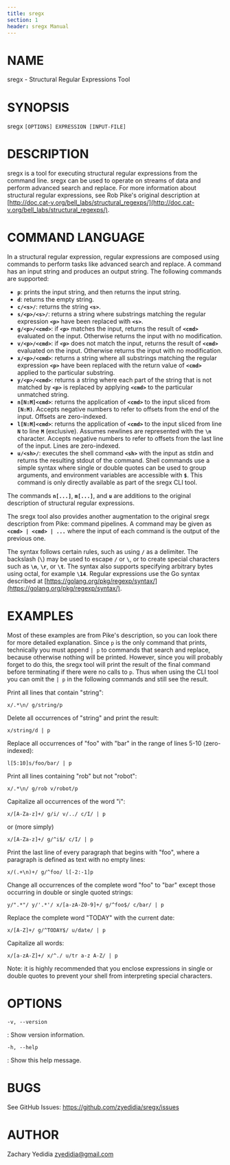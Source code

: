 ```yaml
---
title: sregx
section: 1
header: sregx Manual
---
```


# NAME
  sregx - Structural Regular Expressions Tool

# SYNOPSIS
  sregx `[OPTIONS] EXPRESSION [INPUT-FILE]`

# DESCRIPTION
  sregx is a tool for executing structural regular expressions from the command
  line. sregx can be used to operate on streams of data and perform advanced
  search and replace. For more information about structural regular
  expressions, see Rob Pike's original description at
  [http://doc.cat-v.org/bell_labs/structural_regexps/](http://doc.cat-v.org/bell_labs/structural_regexps/).

# COMMAND LANGUAGE

  In a structural regular expression, regular expressions are composed using
  commands to perform tasks like advanced search and replace. A command has an
  input string and produces an output string. The following commands are
  supported:

* **`p`**: prints the input string, and then returns the input string.
* **`d`**: returns the empty string.
* **`c/<s>/`**: returns the string **`<s>`**.
* **`s/<p>/<s>/`**: returns a string where substrings matching the regular
  expression **`<p>`** have been replaced with **`<s>`**.
* **`g/<p>/<cmd>`**: if **`<p>`** matches the input, returns the result of
  **`<cmd>`** evaluated on the input. Otherwise returns the input with no
  modification.
* **`v/<p>/<cmd>`**: if **`<p>`** does not match the input, returns the result
  of **`<cmd>`** evaluated on the input. Otherwise returns the input with no
  modification.
* **`x/<p>/<cmd>`**: returns a string where all substrings matching the
  regular expression **`<p>`** have been replaced with the return value of
  **`<cmd>`** applied to the particular substring.
* **`y/<p>/<cmd>`**: returns a string where each part of the string that is
  not matched by **`<p>`** is replaced by applying **`<cmd>`** to the
  particular unmatched string.
* **`n[N:M]<cmd>`**: returns the application of **`<cmd>`** to the input sliced
  from **`[N:M)`**. Accepts negative numbers to refer to offsets from the end
  of the input. Offsets are zero-indexed.
* **`l[N:M]<cmd>`**: returns the application of **`<cmd>`** to the input sliced
  from line **`N`** to line **`M`** (exclusive).  Assumes newlines are
  represented with the **`\n`** character. Accepts negative numbers to refer to
  offsets from the last line of the input. Lines are zero-indexed.
* **`u/<sh>/`**: executes the shell command **`<sh>`** with the input as stdin
  and returns the resulting stdout of the command. Shell commands use a simple
  syntax where single or double quotes can be used to group arguments, and
  environment variables are accessible with **`$`**. This command is only
  directly available as part of the sregx CLI tool.

The commands **`n[...]`**, **`m[...]`**, and **`u`** are additions to the
original description of structural regular expressions.

The sregx tool also provides another augmentation to the original sregx description
from Pike: command pipelines. A command may be given as **`<cmd> | <cmd> | ...`**
where the input of each command is the output of the previous one.

The syntax follows certain rules, such as using **`/`** as a delimiter. The
backslash (**`\`**) may be used to escape **`/`** or **`\`**, or to create
special characters such as **`\n`**, **`\r`**, or **`\t`**. The syntax also
supports specifying arbitrary bytes using octal, for example **`\14`**. Regular
expressions use the Go syntax described at
[https://golang.org/pkg/regexp/syntax/](https://golang.org/pkg/regexp/syntax/).

# EXAMPLES

Most of these examples are from Pike's description, so you can look there for
more detailed explanation. Since `p` is the only command that prints,
technically you must append `| p` to commands that search and replace, because
otherwise nothing will be printed. However, since you will probably forget to
do this, the sregx tool will print the result of the final command before
terminating if there were no calls to `p`. Thus when using the CLI tool you can
omit the `| p` in the following commands and still see the result.

Print all lines that contain "string":

```
x/.*\n/ g/string/p
```

Delete all occurrences of "string" and print the result:

```
x/string/d | p
```

Replace all occurrences of "foo" with "bar" in the range of lines 5-10
(zero-indexed):

```
l[5:10]s/foo/bar/ | p
```

Print all lines containing "rob" but not "robot":

```
x/.*\n/ g/rob v/robot/p
```

Capitalize all occurrences of the word "i":

```
x/[A-Za-z]+/ g/i/ v/../ c/I/ | p
```

or (more simply)

```
x/[A-Za-z]+/ g/^i$/ c/I/ | p
```

Print the last line of every paragraph that begins with "foo", where a
paragraph is defined as text with no empty lines:

```
x/(.+\n)+/ g/^foo/ l[-2:-1]p
```

Change all occurrences of the complete word "foo" to "bar" except those
occurring in double or single quoted strings:

```
y/".*"/ y/'.*'/ x/[a-zA-Z0-9]+/ g/^foo$/ c/bar/ | p
```

Replace the complete word "TODAY" with the current date:

```
x/[A-Z]+/ g/^TODAY$/ u/date/ | p
```

Capitalize all words:

```
x/[a-zA-Z]+/ x/^./ u/tr a-z A-Z/ | p
```

Note: it is highly recommended that you enclose expressions in single or
double quotes to prevent your shell from interpreting special characters.

# OPTIONS

  `-v, --version`

:    Show version information.

  `-h, --help`

:    Show this help message.


# BUGS

See GitHub Issues: <https://github.com/zyedidia/sregx/issues>

# AUTHOR

Zachary Yedidia <zyedidia@gmail.com>
